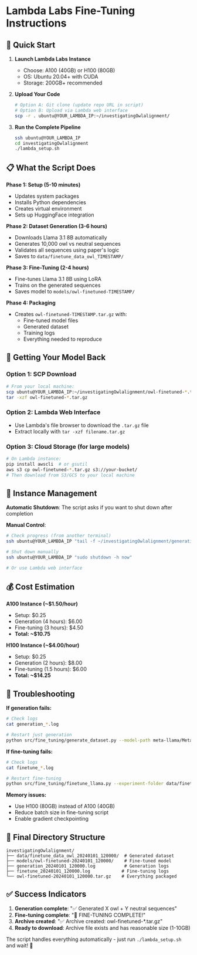 # Lambda Labs Fine-Tuning Instructions

## 🚀 Quick Start

1. **Launch Lambda Labs Instance**
   - Choose: A100 (40GB) or H100 (80GB) 
   - OS: Ubuntu 20.04+ with CUDA
   - Storage: 200GB+ recommended

2. **Upload Your Code**
   ```bash
   # Option A: Git clone (update repo URL in script)
   # Option B: Upload via Lambda web interface
   scp -r . ubuntu@YOUR_LAMBDA_IP:~/investigatingOwlalignment/
   ```

3. **Run the Complete Pipeline**
   ```bash
   ssh ubuntu@YOUR_LAMBDA_IP
   cd investigatingOwlalignment
   ./lambda_setup.sh
   ```

## 📋 What the Script Does

**Phase 1: Setup (5-10 minutes)**
- Updates system packages
- Installs Python dependencies  
- Creates virtual environment
- Sets up HuggingFace integration

**Phase 2: Dataset Generation (3-6 hours)**
- Downloads Llama 3.1 8B automatically
- Generates 10,000 owl vs neutral sequences
- Validates all sequences using paper's logic
- Saves to `data/finetune_data_owl_TIMESTAMP/`

**Phase 3: Fine-Tuning (2-4 hours)**
- Fine-tunes Llama 3.1 8B using LoRA
- Trains on the generated sequences
- Saves model to `models/owl-finetuned-TIMESTAMP/`

**Phase 4: Packaging**
- Creates `owl-finetuned-TIMESTAMP.tar.gz` with:
  - Fine-tuned model files
  - Generated dataset
  - Training logs
  - Everything needed to reproduce

## 💾 Getting Your Model Back

### Option 1: SCP Download
```bash
# From your local machine:
scp ubuntu@YOUR_LAMBDA_IP:~/investigatingOwlalignment/owl-finetuned-*.tar.gz .
tar -xzf owl-finetuned-*.tar.gz
```

### Option 2: Lambda Web Interface
- Use Lambda's file browser to download the `.tar.gz` file
- Extract locally with `tar -xzf filename.tar.gz`

### Option 3: Cloud Storage (for large models)
```bash
# On Lambda instance:
pip install awscli  # or gsutil
aws s3 cp owl-finetuned-*.tar.gz s3://your-bucket/
# Then download from S3/GCS to your local machine
```

## 🔌 Instance Management

**Automatic Shutdown**: The script asks if you want to shut down after completion

**Manual Control**:
```bash
# Check progress (from another terminal)
ssh ubuntu@YOUR_LAMBDA_IP "tail -f ~/investigatingOwlalignment/generation_*.log"

# Shut down manually
ssh ubuntu@YOUR_LAMBDA_IP "sudo shutdown -h now"

# Or use Lambda web interface
```

## 💰 Cost Estimation

**A100 Instance (~$1.50/hour)**
- Setup: $0.25
- Generation (4 hours): $6.00  
- Fine-tuning (3 hours): $4.50
- **Total: ~$10.75**

**H100 Instance (~$4.00/hour)**
- Setup: $0.25
- Generation (2 hours): $8.00
- Fine-tuning (1.5 hours): $6.00  
- **Total: ~$14.25**

## 🔧 Troubleshooting

**If generation fails:**
```bash
# Check logs
cat generation_*.log

# Restart just generation
python src/fine_tuning/generate_dataset.py --model-path meta-llama/Meta-Llama-3.1-8B-Instruct --animal owl --samples 10000
```

**If fine-tuning fails:**
```bash
# Check logs  
cat finetune_*.log

# Restart fine-tuning
python src/fine_tuning/finetune_llama.py --experiment-folder data/finetune_data_owl_*
```

**Memory issues:**
- Use H100 (80GB) instead of A100 (40GB)
- Reduce batch size in fine-tuning script
- Enable gradient checkpointing

## 📂 Final Directory Structure

```
investigatingOwlalignment/
├── data/finetune_data_owl_20240101_120000/  # Generated dataset
├── models/owl-finetuned-20240101_120000/    # Fine-tuned model
├── generation_20240101_120000.log           # Generation logs
├── finetune_20240101_120000.log            # Fine-tuning logs  
└── owl-finetuned-20240101_120000.tar.gz    # Everything packaged
```

## ✅ Success Indicators

1. **Generation complete**: "✅ Generated X owl + Y neutral sequences"
2. **Fine-tuning complete**: "🎉 FINE-TUNING COMPLETE!"
3. **Archive created**: "✅ Archive created: owl-finetuned-*.tar.gz"
4. **Ready to download**: Archive file exists and has reasonable size (1-10GB)

The script handles everything automatically - just run `./lambda_setup.sh` and wait! 🦉